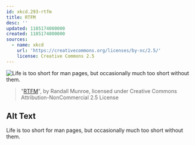 ```yaml
---
id: xkcd.293-rtfm
title: RTFM
desc: ''
updated: 1185174000000
created: 1185174000000
sources:
  - name: xkcd
    url: 'https://creativecommons.org/licenses/by-nc/2.5/'
    license: Creative Commons 2.5
---
```

![Life is too short for man pages, but occasionally much too short without them.](https://imgs.xkcd.com/comics/rtfm.png)
> "[RTFM](https://xkcd.com/293/)", by Randall Munroe, licensed under Creative Commons Attribution-NonCommercial 2.5 License

## Alt Text
Life is too short for man pages, but occasionally much too short without them.
